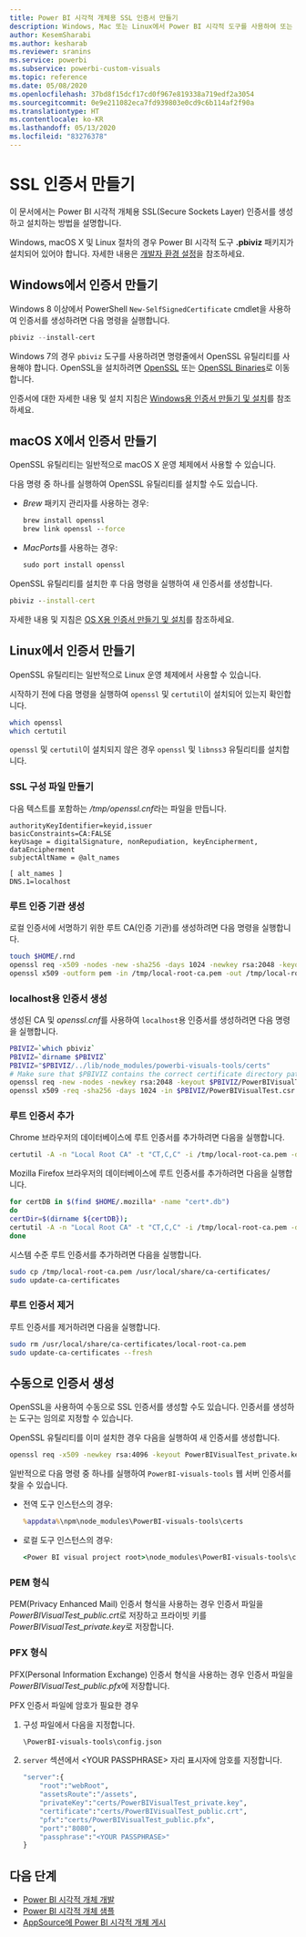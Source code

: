 ```yaml
---
title: Power BI 시각적 개체용 SSL 인증서 만들기
description: Windows, Mac 또는 Linux에서 Power BI 시각적 도구를 사용하여 또는 수동으로 SSL 인증서를 생성하는 방법을 알아봅니다.
author: KesemSharabi
ms.author: kesharab
ms.reviewer: sranins
ms.service: powerbi
ms.subservice: powerbi-custom-visuals
ms.topic: reference
ms.date: 05/08/2020
ms.openlocfilehash: 37bd8f15dcf17cd0f967e819338a719edf2a3054
ms.sourcegitcommit: 0e9e211082eca7fd939803e0cd9c6b114af2f90a
ms.translationtype: HT
ms.contentlocale: ko-KR
ms.lasthandoff: 05/13/2020
ms.locfileid: "83276378"
---
```

# <a name="create-an-ssl-certificate"></a>SSL 인증서 만들기

이 문서에서는 Power BI 시각적 개체용 SSL(Secure Sockets Layer) 인증서를 생성하고 설치하는 방법을 설명합니다.

Windows, macOS X 및 Linux 절차의 경우 Power BI 시각적 도구 **.pbiviz** 패키지가 설치되어 있어야 합니다. 자세한 내용은 [개발자 환경 설정](https://docs.microsoft.com/power-bi/developer/visuals/custom-visual-develop-tutorial#setting-up-the-developer-environment)을 참조하세요. 

## <a name="create-a-certificate-on-windows"></a>Windows에서 인증서 만들기

Windows 8 이상에서 PowerShell `New-SelfSignedCertificate` cmdlet을 사용하여 인증서를 생성하려면 다음 명령을 실행합니다.

```powershell
pbiviz --install-cert
```

Windows 7의 경우 `pbiviz` 도구를 사용하려면 명령줄에서 OpenSSL 유틸리티를 사용해야 합니다. OpenSSL을 설치하려면 [OpenSSL](https://www.openssl.org) 또는 [OpenSSL Binaries](https://wiki.openssl.org/index.php/Binaries)로 이동합니다.

인증서에 대한 자세한 내용 및 설치 지침은 [Windows용 인증서 만들기 및 설치](https://docs.microsoft.com/power-bi/developer/visuals/custom-visual-develop-tutorial#windows)를 참조하세요.

## <a name="create-a-certificate-on-macos-x"></a>macOS X에서 인증서 만들기

OpenSSL 유틸리티는 일반적으로 macOS X 운영 체제에서 사용할 수 있습니다.

다음 명령 중 하나를 실행하여 OpenSSL 유틸리티를 설치할 수도 있습니다.

- *Brew* 패키지 관리자를 사용하는 경우:
  
  ```cmd
  brew install openssl
  brew link openssl --force
  ```

- *MacPorts*를 사용하는 경우:
  
  ```cmd
  sudo port install openssl
  ```

OpenSSL 유틸리티를 설치한 후 다음 명령을 실행하여 새 인증서를 생성합니다.

```cmd
pbiviz --install-cert
```

자세한 내용 및 지침은 [OS X용 인증서 만들기 및 설치](https://docs.microsoft.com/power-bi/developer/visuals/custom-visual-develop-tutorial#osx)를 참조하세요.

## <a name="create-a-certificate-on-linux"></a>Linux에서 인증서 만들기

OpenSSL 유틸리티는 일반적으로 Linux 운영 체제에서 사용할 수 있습니다.

시작하기 전에 다음 명령을 실행하여 `openssl` 및 `certutil`이 설치되어 있는지 확인합니다.

```sh
which openssl
which certutil
```

`openssl` 및 `certutil`이 설치되지 않은 경우 `openssl` 및 `libnss3` 유틸리티를 설치합니다.

### <a name="create-the-ssl-configuration-file"></a>SSL 구성 파일 만들기

다음 텍스트를 포함하는 */tmp/openssl.cnf*라는 파일을 만듭니다.

```
authorityKeyIdentifier=keyid,issuer
basicConstraints=CA:FALSE
keyUsage = digitalSignature, nonRepudiation, keyEncipherment, dataEncipherment
subjectAltName = @alt_names

[ alt_names ]
DNS.1=localhost
```

### <a name="generate-root-certificate-authority"></a>루트 인증 기관 생성

로컬 인증서에 서명하기 위한 루트 CA(인증 기관)를 생성하려면 다음 명령을 실행합니다.

```sh
touch $HOME/.rnd
openssl req -x509 -nodes -new -sha256 -days 1024 -newkey rsa:2048 -keyout /tmp/local-root-ca.key -out /tmp/local-root-ca.pem -subj "/C=US/CN=Local Root CA/O=Local Root CA"
openssl x509 -outform pem -in /tmp/local-root-ca.pem -out /tmp/local-root-ca.crt
```

### <a name="generate-a-certificate-for-localhost"></a>localhost용 인증서 생성 

생성된 CA 및 *openssl.cnf*를 사용하여 `localhost`용 인증서를 생성하려면 다음 명령을 실행합니다.

```sh
PBIVIZ=`which pbiviz`
PBIVIZ=`dirname $PBIVIZ`
PBIVIZ="$PBIVIZ/../lib/node_modules/powerbi-visuals-tools/certs"
# Make sure that $PBIVIZ contains the correct certificate directory path. ls $PBIVIZ should list 'blank' file.
openssl req -new -nodes -newkey rsa:2048 -keyout $PBIVIZ/PowerBIVisualTest_private.key -out $PBIVIZ/PowerBIVisualTest.csr -subj "/C=US/O=PowerBI Visuals/CN=localhost"
openssl x509 -req -sha256 -days 1024 -in $PBIVIZ/PowerBIVisualTest.csr -CA /tmp/local-root-ca.pem -CAkey /tmp/local-root-ca.key -CAcreateserial -extfile /tmp/openssl.cnf -out $PBIVIZ/PowerBIVisualTest_public.crt
```

### <a name="add-root-certificates"></a>루트 인증서 추가

Chrome 브라우저의 데이터베이스에 루트 인증서를 추가하려면 다음을 실행합니다.

```sh
certutil -A -n "Local Root CA" -t "CT,C,C" -i /tmp/local-root-ca.pem -d sql:$HOME/.pki/nssdb
```

Mozilla Firefox 브라우저의 데이터베이스에 루트 인증서를 추가하려면 다음을 실행합니다.

```sh
for certDB in $(find $HOME/.mozilla* -name "cert*.db")
do
certDir=$(dirname ${certDB});
certutil -A -n "Local Root CA" -t "CT,C,C" -i /tmp/local-root-ca.pem -d sql:${certDir}
done
```

시스템 수준 루트 인증서를 추가하려면 다음을 실행합니다.

```sh
sudo cp /tmp/local-root-ca.pem /usr/local/share/ca-certificates/
sudo update-ca-certificates
```

### <a name="remove-root-certificates"></a>루트 인증서 제거

루트 인증서를 제거하려면 다음을 실행합니다.

```sh
sudo rm /usr/local/share/ca-certificates/local-root-ca.pem
sudo update-ca-certificates --fresh
```

## <a name="generate-a-certificate-manually"></a>수동으로 인증서 생성

OpenSSL을 사용하여 수동으로 SSL 인증서를 생성할 수도 있습니다. 인증서를 생성하는 도구는 임의로 지정할 수 있습니다.

OpenSSL 유틸리티를 이미 설치한 경우 다음을 실행하여 새 인증서를 생성합니다.

```cmd
openssl req -x509 -newkey rsa:4096 -keyout PowerBIVisualTest_private.key -out PowerBIVisualTest_public.crt -days 365
```

일반적으로 다음 명령 중 하나를 실행하여 `PowerBI-visuals-tools` 웹 서버 인증서를 찾을 수 있습니다.

- 전역 도구 인스턴스의 경우:
  
  ```cmd
  %appdata%\npm\node_modules\PowerBI-visuals-tools\certs
  ```

- 로컬 도구 인스턴스의 경우:
  
  ```cmd
  <Power BI visual project root>\node_modules\PowerBI-visuals-tools\certs
  ```

### <a name="pem-format"></a>PEM 형식

PEM(Privacy Enhanced Mail) 인증서 형식을 사용하는 경우 인증서 파일을 *PowerBIVisualTest_public.crt*로 저장하고 프라이빗 키를 *PowerBIVisualTest_private.key*로 저장합니다.

### <a name="pfx-format"></a>PFX 형식

PFX(Personal Information Exchange) 인증서 형식을 사용하는 경우 인증서 파일을 *PowerBIVisualTest_public.pfx*에 저장합니다.

PFX 인증서 파일에 암호가 필요한 경우

1. 구성 파일에서 다음을 지정합니다.
   
   ```cmd
   \PowerBI-visuals-tools\config.json
   ```
   
1. `server` 섹션에서 \<YOUR PASSPHRASE> 자리 표시자에 암호를 지정합니다.

    ```cmd
    "server":{
        "root":"webRoot",
        "assetsRoute":"/assets",
        "privateKey":"certs/PowerBIVisualTest_private.key",
        "certificate":"certs/PowerBIVisualTest_public.crt",
        "pfx":"certs/PowerBIVisualTest_public.pfx",
        "port":"8080",
        "passphrase":"<YOUR PASSPHRASE>"
    }
    ```

## <a name="next-steps"></a>다음 단계
- [Power BI 시각적 개체 개발](custom-visual-develop-tutorial.md)
- [Power BI 시각적 개체 샘플](samples.md)
- [AppSource에 Power BI 시각적 개체 게시](office-store.md)
